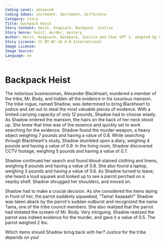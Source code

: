 ```yaml
---
Coding Level: advanced
Coding Ideas: increment, decrement, difference
Category: story
Title: backpack heist
Story Content: Heist, Knapsack, Backpack, Justice
Story Genre: heist, murder, mystery
Author: Heist, Knapsack, Backpack, Justice and Chat GPT 3, adapted by StoryCoder.dev
Story License: CC BY-NC-SA 4.0 International
Image License:
Image Source:
Language: en
---
```


# Backpack Heist

The notorious businessman, Alexander Blackheart, murdered a member of the tribe, Mr. Body, and hidden all the evidence in his luxurious mansion. The tribe rogue, named Shadow, was determined to bring Blackheart to justice and set out to steal the most valuable pieces of evidence. With a limited carrying capacity of only 12 pounds, Shadow had to choose wisely.
As Shadow entered the mansion, the hairs on the back of her neck stood up. She knew that time was of the essence and quickly set to work searching for the evidence. Shadow found the murder weapon, a heavy object weighing 7 pounds and having a value of 0.8. While searching through Blackheart's study, Shadow stumbled upon a diary, weighing 4 pounds and having a value of 0.9. In the living room, Shadow discovered CCTV footage, weighing 5 pounds and having a value of 0.7.

Shadow continued her search and found blood-stained clothing and linens, weighing 6 pounds and having a value of 0.8. She also found a laptop, weighing 3 pounds and having a value of 0.6. As Shadow turned to leave, she heard a loud squawk and looked up to see a parrot perched on a nearby shelf. Shadow shrugged her shoulders, and moved on.

Shadow had to make a crucial decision. As she considered the items laying in front of her, the parrot suddenly squawked, "Tama! Aaaaaah!" Shadow was taken aback by the parrot's sudden outburst and recognized the name Tama, one of the tribe council members. She also realized that the parrot had imitated the scream of Mr. Body. Very intriguing. Shadow realized the parrot was indeed evidence for the murder, and gave it a value of 0.5. The parrot weighed 2 lbs.

Which items should Shadow bring back with her? Justice for the tribe depends on you!




<div data-solution="?"></div>
